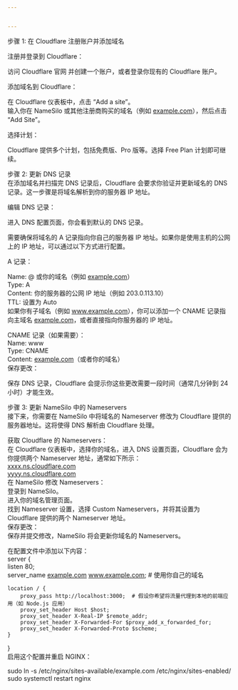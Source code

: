 ```yaml
---


---
```


<p>步骤 1: 在 Cloudflare 注册账户并添加域名</p>
<p>注册并登录到 Cloudflare：</p>
<p>访问 Cloudflare 官网 并创建一个账户，或者登录你现有的 Cloudflare 账户。</p>
<p>添加域名到 Cloudflare：</p>
<p>在 Cloudflare 仪表板中，点击 “Add a site”。<br>
输入你在 NameSilo 或其他注册商购买的域名（例如 <a href="http://example.com">example.com</a>），然后点击 “Add Site”。</p>
<p>选择计划：</p>
<p>Cloudflare 提供多个计划，包括免费版、Pro 版等。选择 Free Plan 计划即可继续。</p>
<p>步骤 2: 更新 DNS 记录<br>
在添加域名并扫描完 DNS 记录后，Cloudflare 会要求你验证并更新域名的 DNS 记录。这一步骤是将域名解析到你的服务器 IP 地址。</p>
<p>编辑 DNS 记录：</p>
<p>进入 DNS 配置页面，你会看到默认的 DNS 记录。</p>
<p>需要确保将域名的 A 记录指向你自己的服务器 IP 地址。如果你是使用主机的公网上的 IP 地址，可以通过以下方式进行配置。</p>
<p>A 记录：</p>
<p>Name: @ 或你的域名（例如 <a href="http://example.com">example.com</a>）<br>
Type: A<br>
Content: 你的服务器的公网 IP 地址（例如 203.0.113.10）<br>
TTL: 设置为 Auto<br>
如果你有子域名（例如 <a href="http://www.example.com">www.example.com</a>），你可以添加一个 CNAME 记录指向主域名 <a href="http://example.com">example.com</a>，或者直接指向你服务器的 IP 地址。</p>
<p>CNAME 记录（如果需要）：<br>
Name: www<br>
Type: CNAME<br>
Content: <a href="http://example.com">example.com</a>（或者你的域名）<br>
保存更改：</p>
<p>保存 DNS 记录，Cloudflare 会提示你这些更改需要一段时间（通常几分钟到 24 小时）才能生效。</p>
<p>步骤 3: 更新 NameSilo 中的 Nameservers<br>
接下来，你需要在 NameSilo 中将域名的 Nameserver 修改为 Cloudflare 提供的服务器地址。这将使得 DNS 解析由 Cloudflare 处理。</p>
<p>获取 Cloudflare 的 Nameservers：<br>
在 Cloudflare 仪表板中，选择你的域名，进入 DNS 设置页面，Cloudflare 会为你提供两个 Nameserver 地址，通常如下所示：<br>
<a href="http://xxxx.ns.cloudflare.com">xxxx.ns.cloudflare.com</a><br>
<a href="http://yyyy.ns.cloudflare.com">yyyy.ns.cloudflare.com</a><br>
在 NameSilo 修改 Nameservers：<br>
登录到 NameSilo。<br>
进入你的域名管理页面。<br>
找到 Nameserver 设置，选择 Custom Nameservers，并将其设置为 Cloudflare 提供的两个 Nameserver 地址。<br>
保存更改：<br>
保存并提交修改，NameSilo 将会更新你域名的 Nameservers。</p>
<p>在配置文件中添加以下内容：<br>
server {<br>
listen 80;<br>
server_name <a href="http://example.com">example.com</a> <a href="http://www.example.com">www.example.com</a>;  # 使用你自己的域名</p>
<pre><code>location / {
    proxy_pass http://localhost:3000;  # 假设你希望将流量代理到本地的前端应用（如 Node.js 应用）
    proxy_set_header Host $host;
    proxy_set_header X-Real-IP $remote_addr;
    proxy_set_header X-Forwarded-For $proxy_add_x_forwarded_for;
    proxy_set_header X-Forwarded-Proto $scheme;
}
</code></pre>
<p>}<br>
启用这个配置并重启 NGINX：</p>
<p>sudo ln -s /etc/nginx/sites-available/example.com /etc/nginx/sites-enabled/<br>
sudo systemctl restart nginx</p>

